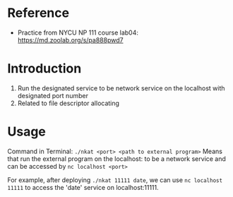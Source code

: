 # Reference
* Practice from NYCU NP 111 course lab04: https://md.zoolab.org/s/pa888pwd7

# Introduction
1. Run the designated service to be network service on the localhost with designated port number
2. Related to file descriptor allocating

# Usage
Command in Terminal:
```./nkat <port> <path to external program>```
Means that run the external program on the localhost:<port> to be a network service and can be accessed by ```nc localhost <port>```

For example, after deploying ```./nkat 11111 date```, we can use ```nc localhost 11111``` to access the 'date' service on localhost:11111.

